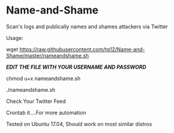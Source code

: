 # Name-and-Shame
Scan's logs and publically names and shames attackers via Twitter

Usage:

wget https://raw.githubusercontent.com/tg12/Name-and-Shame/master/nameandshame.sh

***EDIT THE FILE WITH YOUR USERNAME AND PASSWORD***

chmod u+x nameandshame.sh

./nameandshame.sh

Check Your Twitter Feed

Crontab it....For more automation

Tested on Ubuntu 17.04, Should work on most similar distros

